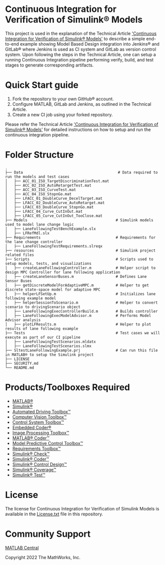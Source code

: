 <h1>Continuous Integration for Verification of Simulink® Models</h1>

This project is used in the explanation of the Technical Article ['Continuous Integration for Verification of Simulink® Models'](https://www.mathworks.com/company/newsletters/articles/continuous-integration-for-verification-of-simulink-models.html) to describe a simple end-to-end example showing Model Based Design integration into Jenkins® and GitLab® where Jenkins is used as CI system and GitLab as version control system. Upon following the steps in the Technical Article, one can setup a running Continuous Integration pipeline performing verify, build, and test stages to generate corresponding artifacts.



Quick Start guide
==================
1. Fork the repository to your own GitHub® account.
2. Configure MATLAB, GitLab and Jenkins, as outlined in the Technical Article.
3. Create a new CI job using your forked repository.

Please refer the Technical Article ['Continuous Integration for Verification of Simulink® Models'](https://www.mathworks.com/company/newsletters/articles/continuous-integration-for-verification-of-simulink-models.html) for detailed instructions on how to setup and run the continuous integration pipeline.



Folder Structure
================


    .
    ├── Data                                           # Data required to run the models and test cases
    │   ├── ACC_01_ISO_TargetDiscriminationTest.mat
    │   ├── ACC_02_ISO_AutoRetargetTest.mat
    │   ├── ACC_03_ISO_CurveTest.mat
    │   ├── ACC_04_ISO_StopnGo.mat
    │   ├── LFACC_01_DoubleCurve_DecelTarget.mat
    │   ├── LFACC_02_DoubleCurve_AutoRetarget.mat
    │   ├── LFACC_03_DoubleCurve_StopnGo.mat
    │   ├── LFACC_04_Curve_CutInOut.mat
    │   ├── LFACC_05_Curve_CutInOut_TooClose.mat
    ├── Models                                        # Simulink models used to model lane change logic
    │   ├── LaneFollowingTestBenchExample.slx
    │   ├── LFRefMdl.slx
    ├── Requirements                                  # Requirements for the lane change controller
    │   ├── LaneFollowingTestRequirements.slreqx
    ├── resources                                     # Simulink project related files
    ├── Scripts                                       # Scripts used to setup models, tests, and visualizations
    │   ├── createLaneFollowingController.m           # Helper script to design MPC Controller for lane following application
    │   ├── createLaneSensorBuses.m                   # Defines Lane Sensor Buses
    │   ├── getDiscreteModelForAdaptiveMPC.m          # Helper to get discrete state-space model for adaptive MPC
    │   ├── helperLFSetUp.m                           # Initializes lane following example model
    │   ├── helperSessionToScenario.m                 # Helper to convert scenario to drivingScenario object
    │   ├── LaneFollowingExecControllerBuild.m        # Builds controller
    │   ├── LaneFollowingExecModelAdvisor.m           # Performs Model Advisor analysis
    │   ├── plotLFResults.m                           # Helper to plot results of lane following example
    ├── Tests                                         # Test cases we will execute as part of our CI pipeline
    │   ├── LaneFollowingTestScenarios.mldatx         
    │   ├── LaneFollowingTestScenarios.slmx           
    ├── SltestLaneFollowingExample.prj                # Can run this file in MATLAB® to setup the Simulink project
    ├── LICENSE
    ├── SECURITY.md
    └── README.md



Products/Toolboxes Required
===========================
- [MATLAB®](https://www.mathworks.com/products/matlab.html)
- [Simulink®](https://www.mathworks.com/products/simulink.html)
- [Automated Driving Toolbox™](https://www.mathworks.com/products/automated-driving.html)
- [Computer Vision Toolbox™](https://www.mathworks.com/products/computer-vision.html)
- [Control System Toolbox™](https://www.mathworks.com/products/control.html)
- [Embedded Coder®](https://www.mathworks.com/products/embedded-coder.html)
- [Image Processing Toolbox™](https://www.mathworks.com/products/image.html)
- [MATLAB® Coder™](https://www.mathworks.com/products/matlab-coder.html)
- [Model Predictive Control Toolbox™](https://www.mathworks.com/products/model-predictive-control.html)
- [Requirements Toolbox™](https://www.mathworks.com/products/requirements-toolbox.html)
- [Simulink® Check™](https://www.mathworks.com/products/simulink-check.html)
- [Simulink® Coder™](https://www.mathworks.com/products/simulink-coder.html)
- [Simulink® Control Design™](https://www.mathworks.com/products/simcontrol.html)
- [Simulink® Coverage™](https://www.mathworks.com/products/simulink-coverage.html)
- [Simulink® Test™](https://www.mathworks.com/products/simulink-test.html)



License
=======
The license for Continuous Integration for Verification of Simulink Models is available in the [License.txt](License.txt) file in this repository.



Community Support
=================
[MATLAB Central](https://www.mathworks.com/matlabcentral/)


Copyright 2022 The MathWorks, Inc.

